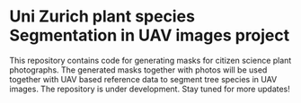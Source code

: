 # Uni Zurich plant species Segmentation in UAV images project

This repository contains code for generating masks for citizen science plant photographs. The generated masks together with photos will be used together with UAV based reference data to segment tree species in UAV images.
The repository is under development. 
Stay tuned for more updates!

